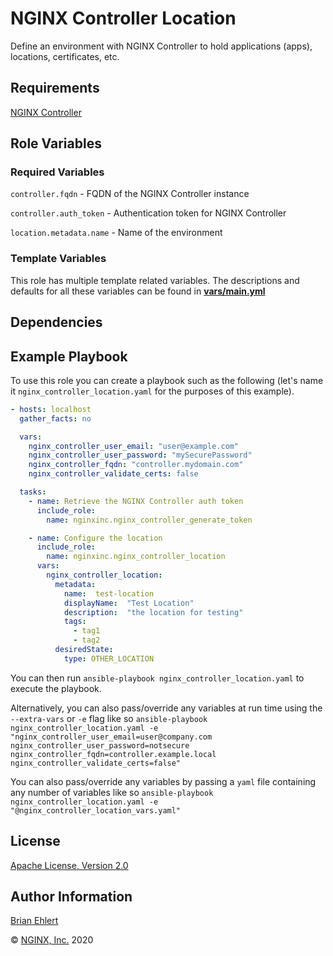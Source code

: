 NGINX Controller Location
==========================

Define an environment with NGINX Controller to hold applications (apps), locations, certificates, etc.

Requirements
------------

[NGINX Controller](https://www.nginx.com/products/nginx-controller/)

Role Variables
--------------

### Required Variables

`controller.fqdn` - FQDN of the NGINX Controller instance

`controller.auth_token` - Authentication token for NGINX Controller

`location.metadata.name` -  Name of the environment

### Template Variables

This role has multiple template related variables. The descriptions and defaults for all these variables can be found in **[vars/main.yml](./vars/main.yml)**

Dependencies
------------

Example Playbook
----------------

To use this role you can create a playbook such as the following (let's name it `nginx_controller_location.yaml` for the purposes of this example).

```yaml
- hosts: localhost
  gather_facts: no

  vars:
    nginx_controller_user_email: "user@example.com"
    nginx_controller_user_password: "mySecurePassword"
    nginx_controller_fqdn: "controller.mydomain.com"
    nginx_controller_validate_certs: false

  tasks:
    - name: Retrieve the NGINX Controller auth token
      include_role:
        name: nginxinc.nginx_controller_generate_token

    - name: Configure the location
      include_role:
        name: nginxinc.nginx_controller_location
      vars:
        nginx_controller_location:
          metadata:
            name:  test-location
            displayName:  "Test Location"
            description:  "the location for testing"
            tags:
              - tag1
              - tag2
          desiredState:
            type: OTHER_LOCATION
```

You can then run `ansible-playbook nginx_controller_location.yaml` to execute the playbook.

Alternatively, you can also pass/override any variables at run time using the `--extra-vars` or `-e` flag like so `ansible-playbook nginx_controller_location.yaml -e "nginx_controller_user_email=user@company.com nginx_controller_user_password=notsecure nginx_controller_fqdn=controller.example.local nginx_controller_validate_certs=false"`

You can also pass/override any variables by passing a `yaml` file containing any number of variables like so `ansible-playbook nginx_controller_location.yaml -e "@nginx_controller_location_vars.yaml"`

License
-------

[Apache License, Version 2.0](./LICENSE)

Author Information
------------------

[Brian Ehlert](https://github.com/brianehlert)

&copy; [NGINX, Inc.](https://www.nginx.com/) 2020
